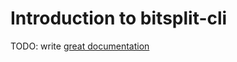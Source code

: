 # Introduction to bitsplit-cli

TODO: write [great documentation](http://jacobian.org/writing/what-to-write/)
